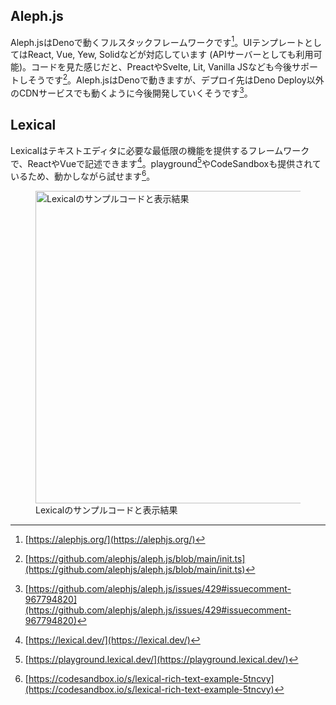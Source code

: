 ## Aleph.js
Aleph.jsはDenoで動くフルスタックフレームワークです[^aleph]。UIテンプレートとしてはReact, Vue, Yew, Solidなどが対応しています (APIサーバーとしても利用可能)。コードを見た感じだと、PreactやSvelte, Lit, Vanilla JSなども今後サポートしそうです[^aleph_lang_support]。Aleph.jsはDenoで動きますが、デプロイ先はDeno Deploy以外のCDNサービスでも動くように今後開発していくそうです[^aleph_future_deploy_support]。

## Lexical
Lexicalはテキストエディタに必要な最低限の機能を提供するフレームワークで、ReactやVueで記述できます[^lexical]。playground[^lexical_playground]やCodeSandboxも提供されているため、動かしながら試せます[^lexical_sandbox]。

<figure>
  <img src="/images/web_changelog_2022part1/frameworks/lexical-sample.png" alt="Lexicalのサンプルコードと表示結果" width="500" height="500" />
  <figcaption>Lexicalのサンプルコードと表示結果</figcaption>
</figure>


[^aleph]: [https://alephjs.org/](https://alephjs.org/)
[^aleph_lang_support]: [https://github.com/alephjs/aleph.js/blob/main/init.ts](https://github.com/alephjs/aleph.js/blob/main/init.ts)
[^aleph_future_deploy_support]: [https://github.com/alephjs/aleph.js/issues/429#issuecomment-967794820](https://github.com/alephjs/aleph.js/issues/429#issuecomment-967794820)
[^lexical]: [https://lexical.dev/](https://lexical.dev/)
[^lexical_playground]: [https://playground.lexical.dev/](https://playground.lexical.dev/)
[^lexical_sandbox]: [https://codesandbox.io/s/lexical-rich-text-example-5tncvy](https://codesandbox.io/s/lexical-rich-text-example-5tncvy)
